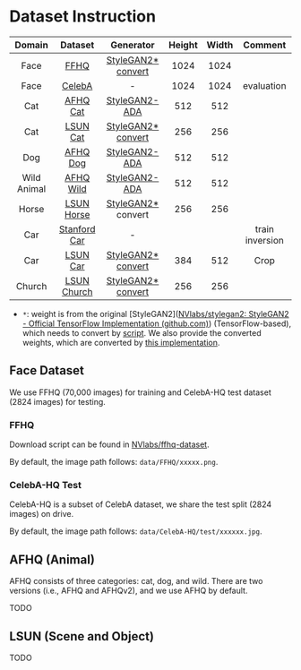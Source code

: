 # Dataset Instruction

|   Domain    |   Dataset    | Generator | Height | Width | Comment |
| :---------: | :----------: | :-------: | :----: | :---: | :-----: |
|    Face     |     [FFHQ](#ffhq)     | [StyleGAN2*](https://nvlabs-fi-cdn.nvidia.com/stylegan2/networks/stylegan2-ffhq-config-f.pkl)<br />[convert](https://drive.google.com/file/d/1fgehC3QTtEayc_AFdsCx-UkxU8d1d9zW/view?usp=sharing) |  1024  | 1024  |         |
|    Face     |    [CelebA](#celeba-hq)    | - |  1024  | 1024  | evaluation |
|     Cat     |   [AFHQ Cat](#afhq)   | [StyleGAN2-ADA](https://nvlabs-fi-cdn.nvidia.com/stylegan2-ada-pytorch/pretrained/afhqcat.pkl) | 512 | 512 |         |
|     Cat     |   [LSUN Cat](#lsun)   | [StyleGAN2*](https://nvlabs-fi-cdn.nvidia.com/stylegan2/networks/stylegan2-cat-config-f.pkll)<br />[convert](https://drive.google.com/file/d/1s6x2BApGb0Sfp_hQyi59yM0IES5qYlBM/view?usp=sharing) | 256 | 256 |         |
|     Dog     |   [AFHQ Dog](#afhq)   | [StyleGAN2-ADA](https://nvlabs-fi-cdn.nvidia.com/stylegan2-ada-pytorch/pretrained/afhqdog.pkl) | 512 | 512 |         |
| Wild Animal |  [AFHQ Wild](#afhq)   | [StyleGAN2-ADA](https://nvlabs-fi-cdn.nvidia.com/stylegan2-ada-pytorch/pretrained/#:~:text=41%3A12%20AM-,afhqwild.pkl,-363959591) | 512 | 512 |         |
|    Horse    |  [LSUN Horse](#lsun)  | [StyleGAN2*](https://nvlabs-fi-cdn.nvidia.com/stylegan2/networks/stylegan2-horse-config-f.pkl)<br />convert | 256 | 256 |         |
|     Car     | [Stanford Car](#stanford-car) | - |        |       | train inversion |
|     Car     |   [LSUN Car](#lsun)   | [StyleGAN2*](https://nvlabs-fi-cdn.nvidia.com/stylegan2/networks/stylegan2-car-config-f.pkl)<br />[convert](https://drive.google.com/file/d/1d5ATre9K1cVo9m6WCzjrONOPsMdhrHL3/view?usp=sharing) | 384 | 512 | Crop    |
|   Church    | [LSUN Church](#lsun)  | [StyleGAN2*](https://nvlabs-fi-cdn.nvidia.com/stylegan2/networks/stylegan2-church-config-f.pkl)<br />[convert](https://drive.google.com/file/d/1TWeD0I2zfB53LAKoQ16hTnblZ2AhspJu/view?usp=sharing) | 256 | 256 |         |

* ```*```: weight is from the original [StyleGAN2]([NVlabs/stylegan2: StyleGAN2 - Official TensorFlow Implementation (github.com)](https://github.com/NVlabs/stylegan2)) (TensorFlow-based), which needs to convert by [script](scripts/convert_weight.py). We also provide the converted weights, which are converted by [this implementation](https://github.com/dvschultz/stylegan2-ada-pytorch/blob/main/export_weights.py). 


## Face Dataset
We use FFHQ (70,000 images) for training and CelebA-HQ test dataset (2824 images) for testing.
### FFHQ
Download script can be found in [NVlabs/ffhq-dataset](https://github.com/NVlabs/ffhq-dataset).

By default, the image path follows: ```data/FFHQ/xxxxx.png```.

### CelebA-HQ Test
CelebA-HQ is a subset of CelebA dataset, we share the test split (2824 images) on drive.

By default, the image path follows: ```data/CelebA-HQ/test/xxxxxx.jpg```.

## AFHQ (Animal)
AFHQ consists of three categories: cat, dog, and wild. There are two versions (i.e., AFHQ and AFHQv2), and we use AFHQ by default. 

TODO

## LSUN (Scene and Object)

TODO